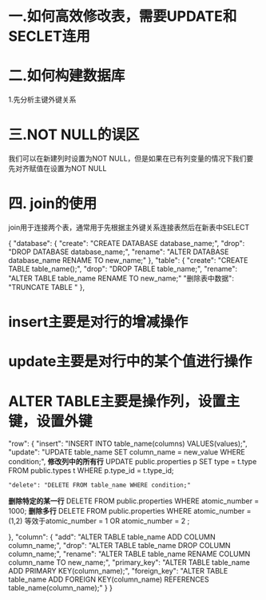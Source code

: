 # 一.如何高效修改表，需要UPDATE和SECLET连用
# 二.如何构建数据库
1.先分析主键外键关系
# 三.NOT NULL的误区
我们可以在新建列时设置为NOT NULL，但是如果在已有列变量的情况下我们要先对齐赋值在设置为NOT NULL
# 四. join的使用
join用于连接两个表，通常用于先根据主外键关系连接表然后在新表中SELECT
 
{
  "database": {
    "create": "CREATE DATABASE database_name;",
    "drop": "DROP DATABASE database_name;",
    "rename": "ALTER DATABASE database_name RENAME TO new_name;"
  },
  "table": {
    "create": "CREATE TABLE table_name();",
    "drop": "DROP TABLE table_name;",
    "rename": "ALTER TABLE table_name RENAME TO new_name;"
    "删除表中数据": "TRUNCATE TABLE <TableName>"
  },
# insert主要是对行的增减操作
# update主要是对行中的某个值进行操作
# ALTER TABLE主要是操作列，设置主键，设置外键
  "row": {
    "insert": "INSERT INTO table_name(columns) VALUES(values);",
    "update": "UPDATE table_name SET column_name = new_value WHERE condition;",
    **修改列中的所有行**
     UPDATE public.properties p
      SET type = t.type
      FROM public.types t
      WHERE p.type_id = t.type_id;    

    "delete": "DELETE FROM table_name WHERE condition;"
  **删除特定的某一行**
  DELETE FROM public.properties WHERE atomic_number = 1000;
  **删除多行**
  DELETE FROM public.properties WHERE atomic_number = (1,2) 等效于atomic_number = 1 OR atomic_number = 2 ;

  },
  "column": {
    "add": "ALTER TABLE table_name ADD COLUMN column_name;",
    "drop": "ALTER TABLE table_name DROP COLUMN column_name;",
    "rename": "ALTER TABLE table_name RENAME COLUMN column_name TO new_name;",
    "primary_key": "ALTER TABLE table_name ADD PRIMARY KEY(column_name);",
    "foreign_key": "ALTER TABLE table_name ADD FOREIGN KEY(column_name) REFERENCES table_name(column_name);"
  }
}

